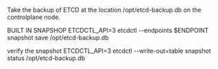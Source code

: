 Take the backup of ETCD at the location /opt/etcd-backup.db on the controlplane node.

BUILT IN SNAPSHOP
ETCDCTL_API=3 etcdctl --endpoints $ENDPOINT snapshot save /opt/etcd-backup.db 

verify the snapshot
ETCDCTL_API=3 etcdctl --write-out=table snapshot status /opt/etcd-backup.db 